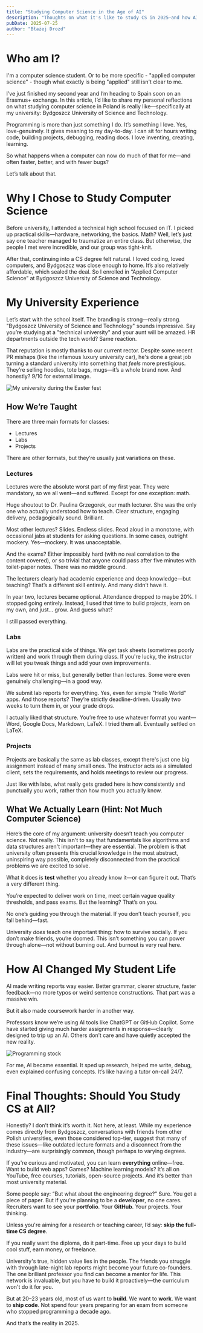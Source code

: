 ```yaml
---
title: "Studying Computer Science in the Age of AI"
description: "Thoughts on what it's like to study CS in 2025—and how AI has changed everything."
pubDate: 2025-07-25
author: "Błażej Drozd"
---
```


# Who am I?

I'm a computer science student. Or to be more specific - "applied computer science" - though what exactly is being 
"applied" still isn't clear to me.

I’ve just finished my second year and I’m heading to Spain soon on an Erasmus+ exchange. In this article, 
I’d like to share my personal reflections on what studying computer science in Poland is really
like—specifically at my university: Bydgoszcz University of Science and Technology.

Programming is more than just something I do. It’s something I love. Yes, love-genuinely. 
It gives meaning to my day-to-day. I can sit for hours writing code, building projects, debugging, reading docs. 
I love inventing, creating, learning.

So what happens when a computer can now do much of that for me—and often faster, better, and with fewer bugs?

Let’s talk about that.

# Why I Chose to Study Computer Science

Before university, I attended a technical high school focused on IT. 
I picked up practical skills—hardware, networking, the basics. Math? 
Well, let’s just say one teacher managed to traumatize an entire class. 
But otherwise, the people I met were incredible, and our group was tight-knit.

After that, continuing into a CS degree felt natural. 
I loved coding, loved computers, and Bydgoszcz was close enough to home. 
It’s also relatively affordable, which sealed the deal. 
So I enrolled in “Applied Computer Science” at Bydgoszcz University of Science and Technology.

# My University Experience

Let’s start with the school itself. The branding is strong—really strong.
"Bydgoszcz University of Science and Technology" sounds impressive.
Say you’re studying at a "technical university" and your aunt will be amazed.
HR departments outside the tech world? Same reaction.

That reputation is mostly thanks to our current rector.
Despite some recent PR mishaps (like the infamous luxury university car),
he's done a great job turning a standard university into something that *feels* more prestigious.
They’re selling hoodies, tote bags, mugs—it’s a whole brand now. And honestly? 9/10 for external image.

![My university during the Easter fest](../../assets/pbs.png)

## How We’re Taught

There are three main formats for classes:

- Lectures
- Labs
- Projects

There are other formats, but they’re usually just variations on these.

### Lectures

Lectures were the absolute worst part of my first year. 
They were mandatory, so we all went—and suffered. Except for one exception: math.

Huge shoutout to Dr. Paulina Grzegorek, our math lecturer. 
She was the only one who actually understood how to teach. Clear structure, engaging delivery, pedagogically sound. Brilliant.

Most other lectures? Slides. Endless slides. 
Read aloud in a monotone, with occasional jabs at students for asking questions. 
In some cases, outright mockery. Yes—mockery. It was unacceptable.

And the exams? Either impossibly hard (with no real correlation to the content covered), 
or so trivial that anyone could pass after five minutes with toilet-paper notes. There was no middle ground.

The lecturers clearly had academic experience and deep knowledge—but teaching? 
That’s a different skill entirely. And many didn’t have it.

In year two, lectures became optional. Attendance dropped to maybe 20%.
I stopped going entirely. Instead, I used that time to build projects, learn on my own, and just... grow. And guess what?

I still passed everything.

### Labs

Labs are the practical side of things. We get task sheets (sometimes poorly written) 
and work through them during class. If you're lucky, the instructor will let you tweak 
things and add your own improvements.

Labs were hit or miss, but generally better than lectures. Some were even genuinely challenging—in a good way.

We submit lab reports for everything. Yes, even for simple "Hello World" apps.
And those reports? They’re strictly deadline-driven. Usually two weeks to turn them in, or your grade drops.

I actually liked that structure.
You’re free to use whatever format you want—Word, Google Docs, Markdown, LaTeX.
I tried them all. Eventually settled on LaTeX.

### Projects

Projects are basically the same as lab classes, except there's just one big assignment instead of many small ones.
The instructor acts as a simulated client, sets the requirements, and holds meetings to review our progress.

Just like with labs, what really gets graded here is how consistently 
and punctually you work, rather than how much you actually know.

## What We Actually Learn (Hint: Not Much Computer Science)

Here’s the core of my argument: university doesn’t teach you computer science. Not really.
This isn't to say that fundamentals like algorithms and data structures aren't important—they are essential. 
The problem is that university often presents this crucial knowledge 
in the most abstract, uninspiring way possible, completely disconnected from the practical 
problems we are excited to solve.

What it does is **test** whether you already know it—or can figure it out. That’s a very different thing.

You’re expected to deliver work on time, meet certain vague quality thresholds, and pass exams. But the learning?
That’s on you.

No one’s guiding you through the material. If you don’t teach yourself, you fall behind—fast.

University *does* teach one important thing: how to survive socially. 
If you don’t make friends, you’re doomed. This isn’t something you can power through alone—not without burning out.
And burnout is very real here.

# How AI Changed My Student Life

AI made writing reports way easier. Better grammar, clearer structure, faster feedback—no more typos 
or weird sentence constructions. That part was a massive win.

But it also made coursework harder in another way.

Professors know we’re using AI tools like ChatGPT or GitHub Copilot. 
Some have started giving much harder assignments in response—clearly designed to trip up an AI. 
Others don’t care and have quietly accepted the new reality.

![Programming stock](../../assets/pexels-programming.jpg)

For me, AI became essential. It sped up research, helped me write, debug, even explained confusing concepts.
It’s like having a tutor on-call 24/7.

# Final Thoughts: Should You Study CS at All?

Honestly? I don’t think it’s worth it. Not here, at least.
While my experience comes directly from Bydgoszcz, conversations with friends from other Polish universities, 
even those considered top-tier, suggest that many of these issues—like outdated lecture formats and a disconnect 
from the industry—are surprisingly common, though perhaps to varying degrees.

If you're curious and motivated, you can learn **everything** online—free.
Want to build web apps? Games? Machine learning models? It’s all on YouTube, free courses, tutorials, open-source projects. 
And it’s better than most university material.

Some people say: “But what about the engineering degree?” 
Sure. You get a piece of paper. But if you're planning to be a **developer**, no one cares.
Recruiters want to see your **portfolio**. Your **GitHub**. Your projects. Your thinking.

Unless you're aiming for a research or teaching career, I’d say: **skip the full-time CS degree**.

If you really want the diploma, do it part-time. Free up your days to build cool stuff, earn money, or freelance.

University's true, hidden value lies in the people.
The friends you struggle with through late-night lab reports might become your future co-founders.
The one brilliant professor you find can become a mentor for life. 
This network is invaluable, but you have to build it proactively—the curriculum won't do it for you.

But at 20–23 years old, most of us want to **build**. We want to **work**. We want to **ship code**.
Not spend four years preparing for an exam from someone who stopped programming a decade ago.

And that’s the reality in 2025.
